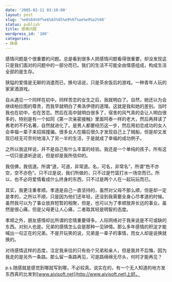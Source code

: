 ```yaml
---
date: '2005-02-11 03:10:00'
layout: post
slug: '%e6%84%9f%e6%83%85%e9%97%ae%e9%a2%98'
status: publish
title: 感情问题
wordpress_id: '100'
categories:
- 随感
---
```


感情问题是个很重要的问题。总是看到很多人把感情问题看得很重要，却没发现这只是我们面对的问题中的一部分而已。我们的生活不可能全由情感组成，构成生活全部的是生存。 

狭隘的爱情是无聊的消遣而已，换句话说，只是茶余饭后的游戏。一种青年人玩的家家酒游戏。 

自从遇见一个同样在初中，同样苦恋的女生之后，我就明白了。自然，她还以为会继续柏拉图的尊贵，而我早就明白了弗洛伊德的道理。这就是我和她的差别。当时我也在初中，也在苦恋。然后在高中就明白很多了，宿舍的风气真的会让人明白很多的，特别是有一个如同《第一次亲密接触》里面阿泰一样的老大，然后再拜读了弗老的不朽名著，自然就进化了。是男人都要经历这一步，然后用初恋成功的女人会幸福一辈子来招摇撞骗。很多女人在婚后很久才发现自己上了贼船，但是却又发现已经无可奈何地溶入了另一半的生活，于是就成了幸福的成功例子。 

之所以我这样说，并不是自己有什么丰富的经验。我还是一个单纯的孩子。所有这一切只是道听途说，但是却是我所信仰的。 

我信佛，我信道。所谓“道，可道，非常道。名，可名，非常名”，所谓“色不亦空，空不亦色”。只不过是说，我们所做的，只不过是竹篮打水一场空而已。所以，也不必将爱情看成什么终身的东西，只不过是两个人在一起玩玩而已。 

其实，我更注重孝顺。孝道是自己一直坚持的，虽然对父母不那么顺，但是却一定是孝的，之所以不顺，只是因为他们还年轻，还没到我需要全身心尽孝道的时候。虽然我可以为了事业放弃短暂的相聚，但是，也可以为了孝顺放弃长远的事业。虽然是很心痛，但是父母更让人心痛，二者取其轻是明智的态度。 

孝顺之外，朋友感情却比所谓的恋情重要得多。人际网络对于我来说是不可或缺的东西。对别人也是。兄弟的感情怎么会是那种一见钟情。那么多年感情的积淀才能喊出一句正在的兄弟。不是开玩笑的说，兄弟是一辈子的事情，而女人却是说换就换的。 

对待感情这样的态度，注定我来往的只有些个兄弟和亲人，但是我并不后悔，因为我走的是另外一条路。那么留一条路再见，可是路绵绵无尽头，何时才能再见？ 

p.s.随感就是感觉到哪就写到哪，不必较真。说实在的，有一个无人知道的地方发东西真的比发到[www.aivisoft.net](http://www.aivisoft.net)上好。
